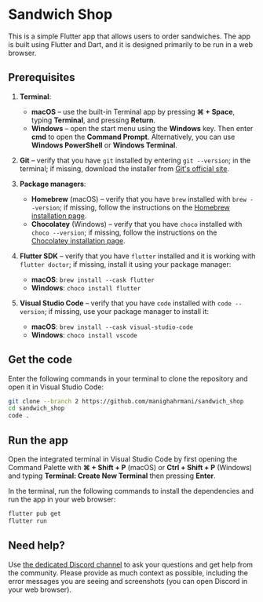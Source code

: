 # Sandwich Shop

This is a simple Flutter app that allows users to order sandwiches. The app is
built using Flutter and Dart, and it is designed primarily to be run in a web
browser.

## Prerequisites

1. **Terminal**:

   - **macOS** – use the built-in Terminal app by pressing **⌘ + Space**,
     typing **Terminal**, and pressing **Return**.
   - **Windows** – open the start menu using the **Windows** key. Then enter
     **cmd** to open the **Command Prompt**. Alternatively, you can use
     **Windows PowerShell** or **Windows Terminal**.

2. **Git** – verify that you have `git` installed by entering `git --version`;
   in the terminal; if missing, download the installer from
   [Git's official site](https://git-scm.com/downloads?utm_source=chatgpt.com).
3. **Package managers**:

   - **Homebrew** (macOS) – verify that you have `brew` installed with
     `brew --version`; if missing, follow the instructions on the
     [Homebrew installation page](https://brew.sh/).
   - **Chocolatey** (Windows) – verify that you have `choco` installed with
     `choco --version`; if missing, follow the instructions on the
     [Chocolatey installation page](https://chocolatey.org/install).

4. **Flutter SDK** – verify that you have `flutter` installed and it is
   working with `flutter doctor`; if missing, install it using your package
   manager:

   - **macOS**: `brew install --cask flutter`
   - **Windows**: `choco install flutter`

5. **Visual Studio Code** – verify that you have `code` installed with
   `code --version`; if missing, use your package manager to install it:

   - **macOS**: `brew install --cask visual-studio-code`
   - **Windows**: `choco install vscode`

## Get the code

Enter the following commands in your terminal to clone the repository and
open it in Visual Studio Code:

```bash
git clone --branch 2 https://github.com/manighahrmani/sandwich_shop
cd sandwich_shop
code .
```

## Run the app

Open the integrated terminal in Visual Studio Code by first opening the Command
Palette with **⌘ + Shift + P** (macOS) or **Ctrl + Shift + P** (Windows) and
typing **Terminal: Create New Terminal** then pressing **Enter**.

In the terminal, run the following commands to install the dependencies and run
the app in your web browser:

```bash
flutter pub get
flutter run
```

## Need help?

Use [the dedicated Discord channel](https://discord.com/channels/760155974467059762/1370633732779933806)
to ask your questions and get help from the community. Please provide as much
context as possible, including the error messages you are seeing and
screenshots (you can open Discord in your web browser).
